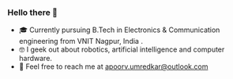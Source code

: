 ### Hello there 🐣

- 🎓 Currently pursuing B.Tech in Electronics & Communication engineering from VNIT Nagpur, India .
- 🤓 I geek out about robotics, artificial intelligence and computer hardware.
- 📨 Feel free to reach me at [apoorv.umredkar@outlook.com](mailto:apoorv.umredkar@outlook.com)
